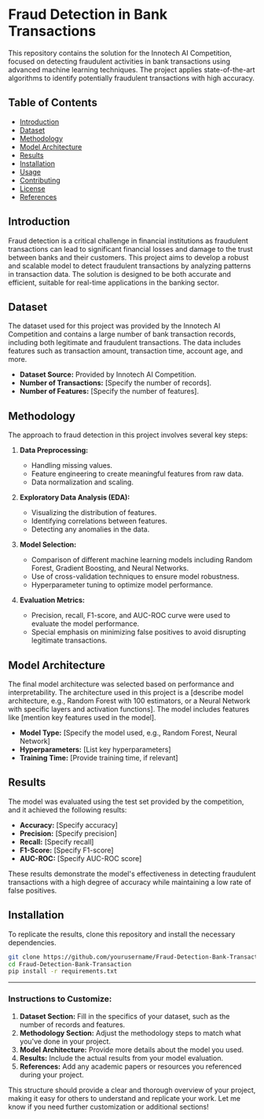 # Fraud Detection in Bank Transactions

This repository contains the solution for the Innotech AI Competition, focused on detecting fraudulent activities in bank transactions using advanced machine learning techniques. The project applies state-of-the-art algorithms to identify potentially fraudulent transactions with high accuracy.

## Table of Contents
- [Introduction](#introduction)
- [Dataset](#dataset)
- [Methodology](#methodology)
- [Model Architecture](#model-architecture)
- [Results](#results)
- [Installation](#installation)
- [Usage](#usage)
- [Contributing](#contributing)
- [License](#license)
- [References](#references)

## Introduction

Fraud detection is a critical challenge in financial institutions as fraudulent transactions can lead to significant financial losses and damage to the trust between banks and their customers. This project aims to develop a robust and scalable model to detect fraudulent transactions by analyzing patterns in transaction data. The solution is designed to be both accurate and efficient, suitable for real-time applications in the banking sector.

## Dataset

The dataset used for this project was provided by the Innotech AI Competition and contains a large number of bank transaction records, including both legitimate and fraudulent transactions. The data includes features such as transaction amount, transaction time, account age, and more.

- **Dataset Source:** Provided by Innotech AI Competition.
- **Number of Transactions:** [Specify the number of records].
- **Number of Features:** [Specify the number of features].

## Methodology

The approach to fraud detection in this project involves several key steps:

1. **Data Preprocessing:** 
    - Handling missing values.
    - Feature engineering to create meaningful features from raw data.
    - Data normalization and scaling.

2. **Exploratory Data Analysis (EDA):**
    - Visualizing the distribution of features.
    - Identifying correlations between features.
    - Detecting any anomalies in the data.

3. **Model Selection:**
    - Comparison of different machine learning models including Random Forest, Gradient Boosting, and Neural Networks.
    - Use of cross-validation techniques to ensure model robustness.
    - Hyperparameter tuning to optimize model performance.

4. **Evaluation Metrics:**
    - Precision, recall, F1-score, and AUC-ROC curve were used to evaluate the model performance.
    - Special emphasis on minimizing false positives to avoid disrupting legitimate transactions.

## Model Architecture

The final model architecture was selected based on performance and interpretability. The architecture used in this project is a [describe model architecture, e.g., Random Forest with 100 estimators, or a Neural Network with specific layers and activation functions]. The model includes features like [mention key features used in the model].

- **Model Type:** [Specify the model used, e.g., Random Forest, Neural Network]
- **Hyperparameters:** [List key hyperparameters]
- **Training Time:** [Provide training time, if relevant]

## Results

The model was evaluated using the test set provided by the competition, and it achieved the following results:

- **Accuracy:** [Specify accuracy]
- **Precision:** [Specify precision]
- **Recall:** [Specify recall]
- **F1-Score:** [Specify F1-score]
- **AUC-ROC:** [Specify AUC-ROC score]

These results demonstrate the model's effectiveness in detecting fraudulent transactions with a high degree of accuracy while maintaining a low rate of false positives.

## Installation

To replicate the results, clone this repository and install the necessary dependencies.

```bash
git clone https://github.com/yourusername/Fraud-Detection-Bank-Transaction.git
cd Fraud-Detection-Bank-Transaction
pip install -r requirements.txt
```

---

### Instructions to Customize:
1. **Dataset Section:** Fill in the specifics of your dataset, such as the number of records and features.
2. **Methodology Section:** Adjust the methodology steps to match what you've done in your project.
3. **Model Architecture:** Provide more details about the model you used.
4. **Results:** Include the actual results from your model evaluation.
5. **References:** Add any academic papers or resources you referenced during your project.

This structure should provide a clear and thorough overview of your project, making it easy for others to understand and replicate your work. Let me know if you need further customization or additional sections!

